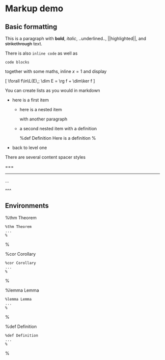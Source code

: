 # Markup demo

## Basic formatting

This is a paragraph with **bold**, _italic_, ..underlined.., ||highlighted||, and ~~strikethrough~~ text.

There is also `inline code` as well as

```
code blocks
```

together with some maths, inline $x=1$ and display

\[
\forall f\in\L(E),\; \dim E = \rg f + \dim\ker f
\]

You can create lists as you would in markdown

- here is a first item

  - here is a nested item

    with another paragraph

  - a second nested item with a definition

    %def Definition
    Here is a definition
    %

- back to level one

There are several content spacer styles

===

---

...

^^^

## Environments

%thm Theorem

```
%thm Theorem
...
%

```

%

%cor Corollary

```
%cor Corollary
...
%

```

%

%lemma Lemma

```
%lemma Lemma
...
%

```

%

%def Definition

```
%def Definition
...
%

```

%
